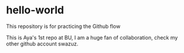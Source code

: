 # hello-world
This repository is for practicing the Github flow

This is Aya's 1st repo at BU, I am a huge fan of collaboration, check my other github account swazuz.
